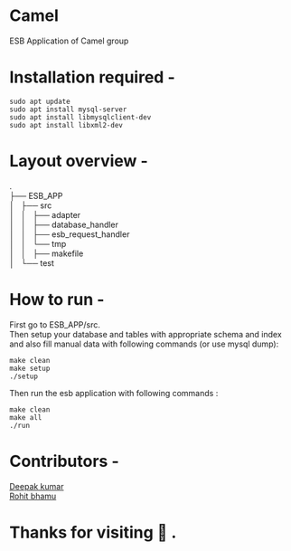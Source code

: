 # Camel
ESB Application of Camel group

# Installation required -
    sudo apt update
    sudo apt install mysql-server
    sudo apt install libmysqlclient-dev
    sudo apt install libxml2-dev

<!-- Also make sure you have mysql installed in your system. <br /> -->

# Layout overview -
.</br>
├── ESB_APP</br>
│   ├── src</br>
│   │   ├── adapter</br>
│   │   ├── database_handler</br>
│   │   ├── esb_request_handler</br>
│   │   └── tmp</br>
│   │   ├── makefile</br>
│   └── test</br>

# How to run -
First go to ESB_APP/src.</br>
Then setup your database and tables with appropriate schema and index and also fill manual data with following commands (or use mysql dump):

    make clean
    make setup
    ./setup

Then run the esb application with following commands :

    make clean
    make all
    ./run

# Contributors -
[Deepak kumar](https://github.com/deepakjnv880)  
[Rohit bhamu](https://github.com/rohitbhamu)  

# Thanks for visiting :slightly_smiling_face: .

